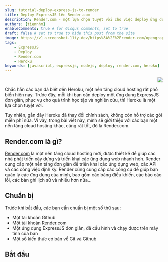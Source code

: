 ```yaml
---
slug: tutorial-deploy-express-js-to-render
title: Deploy ExpressJS lên Render.com
description: Render.com - một lựa chọn tuyệt vời cho việc deploy ứng dụng ExpressJS thay thế cho Heroku
authors: [tiennhm]
enableComments: true # for Gisqus comments, set to true
draft: false # set to true to hide this post from the site
image: https://v1.screenshot.11ty.dev/https%3A%2F%2Frender.com/opengraph/
tags:
    - ExpressJS
    - Deploy
    - Render.com
    - Heroku
keywords: [javascript, expressjs, nodejs, deploy, render.com, heroku]
---
```


<p align="right">
    <img src="https://api.visitorbadge.io/api/visitors?path=https%3A%2F%2Ftiennhm.github.io%2Fblog%2Ftutorial-deploy-express-js-to-render&label=⚪Views&labelColor=%2337d67a&countColor=%23555555&style=flat&labelStyle=upper" loading='lazy' decoding='async'/>
</p>

Chắc hẳn các bạn đã biết đến Heroku, một nền tảng cloud hosting rất phổ biến hiện nay. Trước đây, mỗi khi bạn cần deploy một ứng dụng ExpressJS đơn giản, phục vụ cho quá trình học tập và nghiên cứu, thì Heroku là một lựa chọn tuyệt vời. 

Tuy nhiên, gần đây Heroku đã thay đổi chính sách, không còn hỗ trợ các gói miễn phí nữa. Vì vậy, trong bài viết này, mình sẽ giới thiệu với các bạn một nền tảng cloud hosting khác, cũng rất tốt, đó là Render.com.

## Render.com là gì?

[Render.com](https://render.com) là một nền tảng cloud hosting mới, được thiết kế để giúp các nhà phát triển xây dựng và triển khai các ứng dụng web nhanh hơn. Render cung cấp một nền tảng đơn giản để triển khai các ứng dụng web, các API và các công việc định kỳ. Render cũng cung cấp các công cụ để giúp bạn quản lý các ứng dụng của mình, bao gồm các bảng điều khiển, các báo cáo lỗi, các bản ghi lịch sử và nhiều hơn nữa...

## Chuẩn bị

Trước khi bắt đầu, các bạn cần chuẩn bị một số thứ sau:
- Một tài khoản Github
- Một tài khoản Render.com
- Một ứng dụng ExpressJS đơn giản, đã cấu hình và chạy được trên máy tính của bạn
- Một số kiến thức cơ bản về Git và Github

## Bắt đầu

